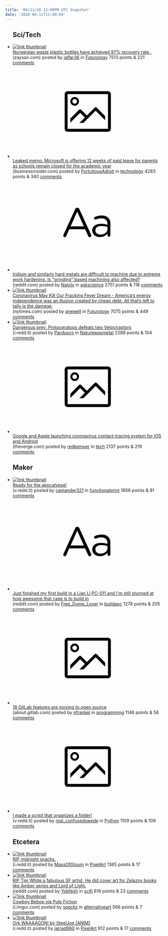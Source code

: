 ```yaml
---
title: '04/11/20 12:00PM UTC Snapshot'
date: '2020-04-11T12:00:04'
---
```

<ul>
<h2>Sci/Tech</h2>

<li><a href='http://www.zaysan.com/norwegian-waste-plastic-bottles-have-achieved-97-recovery-rate'><img src='https://b.thumbs.redditmedia.com/d9jT-jjnBorbHQ1grYorIZkzHC75AkiGk12ir3BHFYg.jpg' alt='link thumbnail'></a><div><div class='linkTitle'><a href='http://www.zaysan.com/norwegian-waste-plastic-bottles-have-achieved-97-recovery-rate'>Norwegian waste plastic bottles have achieved 97% recovery rate .</a></div>(zaysan.com) posted by <a href='https://www.reddit.com/user/jalfar36'>jalfar36</a> in <a href='https://www.reddit.com/r/Futurology'>Futurology</a> 7513 points & 221 <a href='https://www.reddit.com/r/Futurology/comments/fys7o6/norwegian_waste_plastic_bottles_have_achieved_97/'>comments</a></div></li>

<li><a href='https://www.businessinsider.com/microsoft-paid-parental-leave-coronavirus-2020-4'><svg version='1.1' viewBox='-34 -14 104 64' preserveAspectRatio='xMidYMid meet' xmlns='http://www.w3.org/2000/svg' xmlns:xlink='http://www.w3.org/1999/xlink'>
    <title>link thumbnail</title>
    <path d='M32,4H4A2,2,0,0,0,2,6V30a2,2,0,0,0,2,2H32a2,2,0,0,0,2-2V6A2,2,0,0,0,32,4ZM4,30V6H32V30Z'></path>
    <path d='M8.92,14a3,3,0,1,0-3-3A3,3,0,0,0,8.92,14Zm0-4.6A1.6,1.6,0,1,1,7.33,11,1.6,1.6,0,0,1,8.92,9.41Z'></path>
    <path d='M22.78,15.37l-5.4,5.4-4-4a1,1,0,0,0-1.41,0L5.92,22.9v2.83l6.79-6.79L16,22.18l-3.75,3.75H15l8.45-8.45L30,24V21.18l-5.81-5.81A1,1,0,0,0,22.78,15.37Z'></path>
    </svg></a><div><div class='linkTitle'><a href='https://www.businessinsider.com/microsoft-paid-parental-leave-coronavirus-2020-4'>Leaked memo: Microsoft is offering 12 weeks of paid leave for parents as schools remain closed for the academic year</a></div>(businessinsider.com) posted by <a href='https://www.reddit.com/user/FortuitousAdroit'>FortuitousAdroit</a> in <a href='https://www.reddit.com/r/technology'>technology</a> 4283 points & 340 <a href='https://www.reddit.com/r/technology/comments/fyv5ra/leaked_memo_microsoft_is_offering_12_weeks_of/'>comments</a></div></li>

<li><a href='https://www.reddit.com/r/askscience/comments/fyq9av/iridium_and_similarly_hard_metals_are_difficult/'><svg version='1.1' viewBox='-34 -12 104 64' preserveAspectRatio='xMidYMid slice' xmlns='http://www.w3.org/2000/svg' xmlns:xlink='http://www.w3.org/1999/xlink'>
    <title>text link thumbnail</title>
    <path d='M12.19,8.84a1.45,1.45,0,0,0-1.4-1h-.12a1.46,1.46,0,0,0-1.42,1L1.14,26.56a1.29,1.29,0,0,0-.14.59,1,1,0,0,0,1,1,1.12,1.12,0,0,0,1.08-.77l2.08-4.65h11l2.08,4.59a1.24,1.24,0,0,0,1.12.83,1.08,1.08,0,0,0,1.08-1.08,1.64,1.64,0,0,0-.14-.57ZM6.08,20.71l4.59-10.22,4.6,10.22Z'>
    </path>
    <path d='M32.24,14.78A6.35,6.35,0,0,0,27.6,13.2a11.36,11.36,0,0,0-4.7,1,1,1,0,0,0-.58.89,1,1,0,0,0,.94.92,1.23,1.23,0,0,0,.39-.08,8.87,8.87,0,0,1,3.72-.81c2.7,0,4.28,1.33,4.28,3.92v.5a15.29,15.29,0,0,0-4.42-.61c-3.64,0-6.14,1.61-6.14,4.64v.05c0,2.95,2.7,4.48,5.37,4.48a6.29,6.29,0,0,0,5.19-2.48V26.9a1,1,0,0,0,1,1,1,1,0,0,0,1-1.06V19A5.71,5.71,0,0,0,32.24,14.78Zm-.56,7.7c0,2.28-2.17,3.89-4.81,3.89-1.94,0-3.61-1.06-3.61-2.86v-.06c0-1.8,1.5-3,4.2-3a15.2,15.2,0,0,1,4.22.61Z'>
    </path>
    </svg></a><div><div class='linkTitle'><a href='https://www.reddit.com/r/askscience/comments/fyq9av/iridium_and_similarly_hard_metals_are_difficult/'>Iridium and similarly hard metals are difficult to machine due to extreme work hardening. Is "grinding" based machining also affected?</a></div>(reddit.com) posted by <a href='https://www.reddit.com/user/Natolx'>Natolx</a> in <a href='https://www.reddit.com/r/askscience'>askscience</a> 2751 points & 118 <a href='https://www.reddit.com/r/askscience/comments/fyq9av/iridium_and_similarly_hard_metals_are_difficult/'>comments</a></div></li>

<li><a href='https://www.nytimes.com/2020/04/10/opinion/coronavirus-texas-fracking-layoffs.html'><img src='https://b.thumbs.redditmedia.com/iUDA5RL_sv6pYH6TI51fVMy61HRojwfszIi-mQCAQtE.jpg' alt='link thumbnail'></a><div><div class='linkTitle'><a href='https://www.nytimes.com/2020/04/10/opinion/coronavirus-texas-fracking-layoffs.html'>Coronavirus May Kill Our Fracking Fever Dream - America’s energy independence was an illusion created by cheap debt. All that’s left to tally is the damage.</a></div>(nytimes.com) posted by <a href='https://www.reddit.com/user/pnewell'>pnewell</a> in <a href='https://www.reddit.com/r/Futurology'>Futurology</a> 7075 points & 449 <a href='https://www.reddit.com/r/Futurology/comments/fyfqbj/coronavirus_may_kill_our_fracking_fever_dream/'>comments</a></div></li>

<li><a href='https://i.redd.it/i8fp6kskhzr41.jpg'><img src='https://b.thumbs.redditmedia.com/AzOdCUvsBFecDr0GryIqz2crjICrSKEREMu1IhyGLtg.jpg' alt='link thumbnail'></a><div><div class='linkTitle'><a href='https://i.redd.it/i8fp6kskhzr41.jpg'>Dangerous prey: Protoceratops defeats two Velociraptors</a></div>(i.redd.it) posted by <a href='https://www.reddit.com/user/Pardusco'>Pardusco</a> in <a href='https://www.reddit.com/r/Naturewasmetal'>Naturewasmetal</a> 2288 points & 104 <a href='https://www.reddit.com/r/Naturewasmetal/comments/fyezmd/dangerous_prey_protoceratops_defeats_two/'>comments</a></div></li>

<li><a href='https://www.theverge.com/2020/4/10/21216484/google-apple-coronavirus-contract-tracing-bluetooth-location-tracking-data-app'><svg version='1.1' viewBox='-34 -14 104 64' preserveAspectRatio='xMidYMid meet' xmlns='http://www.w3.org/2000/svg' xmlns:xlink='http://www.w3.org/1999/xlink'>
    <title>link thumbnail</title>
    <path d='M32,4H4A2,2,0,0,0,2,6V30a2,2,0,0,0,2,2H32a2,2,0,0,0,2-2V6A2,2,0,0,0,32,4ZM4,30V6H32V30Z'></path>
    <path d='M8.92,14a3,3,0,1,0-3-3A3,3,0,0,0,8.92,14Zm0-4.6A1.6,1.6,0,1,1,7.33,11,1.6,1.6,0,0,1,8.92,9.41Z'></path>
    <path d='M22.78,15.37l-5.4,5.4-4-4a1,1,0,0,0-1.41,0L5.92,22.9v2.83l6.79-6.79L16,22.18l-3.75,3.75H15l8.45-8.45L30,24V21.18l-5.81-5.81A1,1,0,0,0,22.78,15.37Z'></path>
    </svg></a><div><div class='linkTitle'><a href='https://www.theverge.com/2020/4/10/21216484/google-apple-coronavirus-contract-tracing-bluetooth-location-tracking-data-app'>Google and Apple launching coronavirus contact-tracing system for iOS and Android</a></div>(theverge.com) posted by <a href='https://www.reddit.com/user/redkemper'>redkemper</a> in <a href='https://www.reddit.com/r/tech'>tech</a> 2137 points & 219 <a href='https://www.reddit.com/r/tech/comments/fyk2av/google_and_apple_launching_coronavirus/'>comments</a></div></li>

<h2>Maker</h2>

<li><a href='https://v.redd.it/oiyzmew4i1s41'><img src='https://b.thumbs.redditmedia.com/zFukT0Ls7WhUU0l1fbAACMNBgs7Cjrf4C2zWN-JrOqY.jpg' alt='link thumbnail'></a><div><div class='linkTitle'><a href='https://v.redd.it/oiyzmew4i1s41'>Ready for the apocalypse!</a></div>(v.redd.it) posted by <a href='https://www.reddit.com/user/camander321'>camander321</a> in <a href='https://www.reddit.com/r/functionalprint'>functionalprint</a> 1856 points & 81 <a href='https://www.reddit.com/r/functionalprint/comments/fymhky/ready_for_the_apocalypse/'>comments</a></div></li>

<li><a href='https://www.reddit.com/r/buildapc/comments/fylejq/just_finished_my_first_build_in_a_lian_li_pc011/'><svg version='1.1' viewBox='-34 -12 104 64' preserveAspectRatio='xMidYMid slice' xmlns='http://www.w3.org/2000/svg' xmlns:xlink='http://www.w3.org/1999/xlink'>
    <title>text link thumbnail</title>
    <path d='M12.19,8.84a1.45,1.45,0,0,0-1.4-1h-.12a1.46,1.46,0,0,0-1.42,1L1.14,26.56a1.29,1.29,0,0,0-.14.59,1,1,0,0,0,1,1,1.12,1.12,0,0,0,1.08-.77l2.08-4.65h11l2.08,4.59a1.24,1.24,0,0,0,1.12.83,1.08,1.08,0,0,0,1.08-1.08,1.64,1.64,0,0,0-.14-.57ZM6.08,20.71l4.59-10.22,4.6,10.22Z'>
    </path>
    <path d='M32.24,14.78A6.35,6.35,0,0,0,27.6,13.2a11.36,11.36,0,0,0-4.7,1,1,1,0,0,0-.58.89,1,1,0,0,0,.94.92,1.23,1.23,0,0,0,.39-.08,8.87,8.87,0,0,1,3.72-.81c2.7,0,4.28,1.33,4.28,3.92v.5a15.29,15.29,0,0,0-4.42-.61c-3.64,0-6.14,1.61-6.14,4.64v.05c0,2.95,2.7,4.48,5.37,4.48a6.29,6.29,0,0,0,5.19-2.48V26.9a1,1,0,0,0,1,1,1,1,0,0,0,1-1.06V19A5.71,5.71,0,0,0,32.24,14.78Zm-.56,7.7c0,2.28-2.17,3.89-4.81,3.89-1.94,0-3.61-1.06-3.61-2.86v-.06c0-1.8,1.5-3,4.2-3a15.2,15.2,0,0,1,4.22.61Z'>
    </path>
    </svg></a><div><div class='linkTitle'><a href='https://www.reddit.com/r/buildapc/comments/fylejq/just_finished_my_first_build_in_a_lian_li_pc011/'>Just finished my first build in a Lian Li PC-011 and I'm still stunned at how awesome that case is to build in</a></div>(reddit.com) posted by <a href='https://www.reddit.com/user/Free_Dome_Lover'>Free_Dome_Lover</a> in <a href='https://www.reddit.com/r/buildapc'>buildapc</a> 1278 points & 205 <a href='https://www.reddit.com/r/buildapc/comments/fylejq/just_finished_my_first_build_in_a_lian_li_pc011/'>comments</a></div></li>

<li><a href='https://about.gitlab.com/blog/2020/03/30/new-features-to-core/'><svg version='1.1' viewBox='-34 -14 104 64' preserveAspectRatio='xMidYMid meet' xmlns='http://www.w3.org/2000/svg' xmlns:xlink='http://www.w3.org/1999/xlink'>
    <title>link thumbnail</title>
    <path d='M32,4H4A2,2,0,0,0,2,6V30a2,2,0,0,0,2,2H32a2,2,0,0,0,2-2V6A2,2,0,0,0,32,4ZM4,30V6H32V30Z'></path>
    <path d='M8.92,14a3,3,0,1,0-3-3A3,3,0,0,0,8.92,14Zm0-4.6A1.6,1.6,0,1,1,7.33,11,1.6,1.6,0,0,1,8.92,9.41Z'></path>
    <path d='M22.78,15.37l-5.4,5.4-4-4a1,1,0,0,0-1.41,0L5.92,22.9v2.83l6.79-6.79L16,22.18l-3.75,3.75H15l8.45-8.45L30,24V21.18l-5.81-5.81A1,1,0,0,0,22.78,15.37Z'></path>
    </svg></a><div><div class='linkTitle'><a href='https://about.gitlab.com/blog/2020/03/30/new-features-to-core/'>18 GitLab features are moving to open source</a></div>(about.gitlab.com) posted by <a href='https://www.reddit.com/user/nfrankel'>nfrankel</a> in <a href='https://www.reddit.com/r/programming'>programming</a> 1146 points & 56 <a href='https://www.reddit.com/r/programming/comments/fyk1zt/18_gitlab_features_are_moving_to_open_source/'>comments</a></div></li>

<li><a href='https://v.redd.it/m6pl0jvs10s41'><svg version='1.1' viewBox='-34 -14 104 64' preserveAspectRatio='xMidYMid meet' xmlns='http://www.w3.org/2000/svg' xmlns:xlink='http://www.w3.org/1999/xlink'>
    <title>link thumbnail</title>
    <path d='M32,4H4A2,2,0,0,0,2,6V30a2,2,0,0,0,2,2H32a2,2,0,0,0,2-2V6A2,2,0,0,0,32,4ZM4,30V6H32V30Z'></path>
    <path d='M8.92,14a3,3,0,1,0-3-3A3,3,0,0,0,8.92,14Zm0-4.6A1.6,1.6,0,1,1,7.33,11,1.6,1.6,0,0,1,8.92,9.41Z'></path>
    <path d='M22.78,15.37l-5.4,5.4-4-4a1,1,0,0,0-1.41,0L5.92,22.9v2.83l6.79-6.79L16,22.18l-3.75,3.75H15l8.45-8.45L30,24V21.18l-5.81-5.81A1,1,0,0,0,22.78,15.37Z'></path>
    </svg></a><div><div class='linkTitle'><a href='https://v.redd.it/m6pl0jvs10s41'>I made a script that organizes a folder!</a></div>(v.redd.it) posted by <a href='https://www.reddit.com/user/real_confusedswede'>real_confusedswede</a> in <a href='https://www.reddit.com/r/Python'>Python</a> 1109 points & 109 <a href='https://www.reddit.com/r/Python/comments/fygn3n/i_made_a_script_that_organizes_a_folder/'>comments</a></div></li>

<h2>Etcetera</h2>

<li><a href='https://i.redd.it/wnblv3gr94s41.gif'><img src='https://b.thumbs.redditmedia.com/Qvn81Zf0iZ9eaEaTskZWEjdomZVnOSTV9CjrXKQN86I.jpg' alt='link thumbnail'></a><div><div class='linkTitle'><a href='https://i.redd.it/wnblv3gr94s41.gif'>RIP midnight snacks.</a></div>(i.redd.it) posted by <a href='https://www.reddit.com/user/MassOfGloum'>MassOfGloum</a> in <a href='https://www.reddit.com/r/PixelArt'>PixelArt</a> 1365 points & 17 <a href='https://www.reddit.com/r/PixelArt/comments/fywhcp/rip_midnight_snacks/'>comments</a></div></li>

<li><a href='https://www.reddit.com/r/scifi/comments/fymre6/rip_tim_white_a_fabulous_sf_artist_he_did_cover/'><img src='https://b.thumbs.redditmedia.com/nAx62hNDTtA4mt9O6Gy7RQzwD_1awJc6npi-DLvUk9k.jpg' alt='link thumbnail'></a><div><div class='linkTitle'><a href='https://www.reddit.com/r/scifi/comments/fymre6/rip_tim_white_a_fabulous_sf_artist_he_did_cover/'>RIP Tim White a fabulous SF artist. He did cover art for Zelazny books like Amber series and Lord of Light.</a></div>(reddit.com) posted by <a href='https://www.reddit.com/user/Yobfesh'>Yobfesh</a> in <a href='https://www.reddit.com/r/scifi'>scifi</a> 619 points & 23 <a href='https://www.reddit.com/r/scifi/comments/fymre6/rip_tim_white_a_fabulous_sf_artist_he_did_cover/'>comments</a></div></li>

<li><a href='https://i.imgur.com/dxWSmxV.jpg'><img src='https://b.thumbs.redditmedia.com/UwFeGEnNQY7SRz77ets50_xWnT2xGHeJ5QjYykp_8bA.jpg' alt='link thumbnail'></a><div><div class='linkTitle'><a href='https://i.imgur.com/dxWSmxV.jpg'>Cowboy Bebop via Pulp Fiction</a></div>(i.imgur.com) posted by <a href='https://www.reddit.com/user/speckz'>speckz</a> in <a href='https://www.reddit.com/r/alternativeart'>alternativeart</a> 566 points & 7 <a href='https://www.reddit.com/r/alternativeart/comments/fyhc1j/cowboy_bebop_via_pulp_fiction/'>comments</a></div></li>

<li><a href='https://i.redd.it/vesw71w1d3s41.gif'><img src='https://b.thumbs.redditmedia.com/iiCs3uo3cW1VmhM7AAXZCZboCpIhyucbwZItpv7u6LI.jpg' alt='link thumbnail'></a><div><div class='linkTitle'><a href='https://i.redd.it/vesw71w1d3s41.gif'>Ork WAAAAGON! by SteelJoe [ANIM]</a></div>(i.redd.it) posted by <a href='https://www.reddit.com/user/jarrad960'>jarrad960</a> in <a href='https://www.reddit.com/r/PixelArt'>PixelArt</a> 912 points & 17 <a href='https://www.reddit.com/r/PixelArt/comments/fytnxa/ork_waaaagon_by_steeljoe_anim/'>comments</a></div></li>

</ul>
